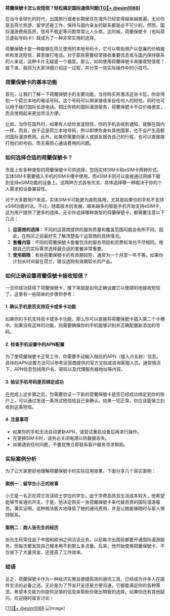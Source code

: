 **荷蘭保號卡怎么收短信？轻松搞定国际通信问题[[TG💪+ @esim1088](https://t.me/s/esim1088)]**

在当今全球化的时代，出国旅行或者长期居住在海外已经变得越来越普遍。无论你是去荷兰旅游、留学还是工作，保持与国内亲友的联系都是必不可少的。然而，国际漫游费用高昂，信号不稳定等问题常常让人头疼。这时候，荷蘭保號卡（也叫荷兰虚拟号码卡）就成为了一种非常实用的选择。

荷蘭保號卡是一种能够在荷兰使用的本地号码卡，它可以帮助用户以低廉的价格接听和发送短信，甚至拨打电话。对于那些需要经常接收重要信息或与国内保持联系的人来说，这种卡片无疑是一个福音。那么，如何使用荷蘭保號卡来接收短信呢？接下来，我将为大家详细介绍这一过程，并分享一些实际操作中的小技巧。

### 荷蘭保號卡的基本功能

首先，让我们了解一下荷蘭保號卡的主要功能。当你购买并激活这张卡后，你会得到一个荷兰本地的电话号码。这个号码可以用来接收来自任何人的短信，同时也可以用于拨打国际长途电话。相比传统的国际漫游服务，荷蘭保號卡不仅价格便宜，而且使用起来更加灵活方便。

比如，当你在国外时，如果有人给你发送短信，你的手机会收到通知，就像在国内一样。而且，由于这是荷兰本地号码，所以即使你身处其他国家，也不会产生高额的国际漫游费用。此外，如果你需要向家人或朋友报告自己的行程，也可以直接拨打他们的号码，而无需担心通话费用的问题。

### 如何选择合适的荷蘭保號卡？

市面上有多种类型的荷蘭保號卡可供选择，包括实体SIM卡和eSIM卡两种形式。实体SIM卡需要插入手机的SIM卡槽中使用，而eSIM卡则可以直接通过网络下载到支持eSIM功能的设备上。这两种方式各有优劣，具体选择哪一种取决于你的个人需求和设备兼容性。

对于大多数用户来说，实体SIM卡可能更为直观易用，尤其是如果你的手机不支持eSIM功能的话。不过，随着技术的发展，越来越多的智能手机开始支持eSIM卡，这为用户提供了更多的选择。无论你选择哪种类型的荷蘭保號卡，都需要注意以下几点：

1. **运营商的选择**：不同的运营商提供的服务质量和覆盖范围可能会有所不同。因此，在购买之前最好先了解清楚各个运营商的具体情况。
2. **套餐内容**：不同的荷蘭保號卡套餐包含的服务项目和资费标准也不尽相同。根据自己的实际需求选择最合适的套餐非常重要。
3. **使用期限**：有些荷蘭保號卡的有效期较短，通常为一个月至一年不等。如果你计划长时间留在荷兰，建议选购有效期较长的产品。

### 如何正确设置荷蘭保號卡接收短信？

一旦你成功获得了荷蘭保號卡，接下来就是如何正确设置它以便顺利地接收短信了。这里有一些简单的步骤供参考：

#### 1. 确认手机是否支持双卡或多卡功能
如果你的手机支持双卡或多卡功能，那么你可以直接将荷蘭保號卡插入第二个卡槽中。如果没有这样的功能，则需要确保你的手机能够识别并正确配置新添加的号码。

#### 2. 检查手机设置中的APN配置
为了使荷蘭保號卡正常工作，你需要手动输入相应的APN（接入点名称）信息。具体的APN设置方法可以参考运营商提供的官方文档或咨询客服人员。通常情况下，APN信息包括用户名、密码以及代理服务器地址等内容。

#### 3. 验证手机号码是否绑定成功
在完成上述步骤之后，你需要验证一下新的荷蘭保號卡是否已经成功绑定到你的账户上。可以通过发送一条测试短信给自己来确认。如果一切正常，你应该能够立刻收到这条短信。

#### 4. 注意事项
- 如果你的手机无法自动更新APN，请尝试重启设备后再进行操作。
- 在更换SIM卡时，请务必关闭电源以防数据丢失。
- 如果遇到任何问题，不要犹豫立即联系客户服务寻求帮助。

### 实际案例分析

为了让大家更好地理解荷蘭保號卡的实际应用效果，下面分享几个真实案例：

#### 案例一：留学生小王的故事
小王是一名正在荷兰攻读硕士学位的学生。由于学费高昂且生活成本较大，他希望能够节省通讯开支。于是，他决定购买一张荷蘭保號卡来代替昂贵的国际漫游服务。事实证明，这种做法极大地降低了她的通讯费用，并且让她能够随时与家人保持联系。

#### 案例二：商人张先生的经历
张先生经常往返于中国和欧洲之间洽谈业务。以前每次出国前都要开通国际漫游服务，但每次都发现自己根本用不到那么多流量。后来，他开始使用荷蘭保號卡，不仅省下了大量资金，还提高了工作效率。

### 结语

总之，荷蘭保號卡作为一种经济实惠且便捷高效的通讯工具，已经成为许多人在国外生活的必备之选。无论是为了节省开支还是方便沟通，它都能满足你的各种需求。希望本文能为你提供足够的信息来帮助你做出明智的选择。如果你还有其他疑问，欢迎随时留言讨论！

[[TG💪+ @esim1088](https://t.me/s/esim1088) ![Image](https://i.postimg.cc/4NQfJmqS/Snipaste-2025-05-13-00-14-12.png)]